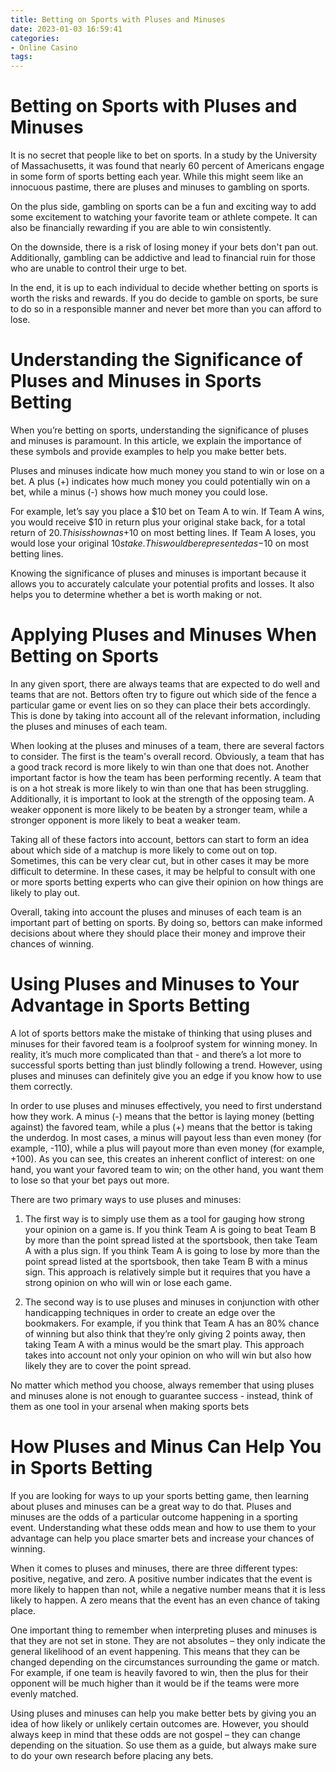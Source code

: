 ```yaml
---
title: Betting on Sports with Pluses and Minuses 
date: 2023-01-03 16:59:41
categories:
- Online Casino
tags:
---
```



#  Betting on Sports with Pluses and Minuses 

It is no secret that people like to bet on sports. In a study by the University of Massachusetts, it was found that nearly 60 percent of Americans engage in some form of sports betting each year. While this might seem like an innocuous pastime, there are pluses and minuses to gambling on sports.

On the plus side, gambling on sports can be a fun and exciting way to add some excitement to watching your favorite team or athlete compete. It can also be financially rewarding if you are able to win consistently.

On the downside, there is a risk of losing money if your bets don't pan out. Additionally, gambling can be addictive and lead to financial ruin for those who are unable to control their urge to bet.

In the end, it is up to each individual to decide whether betting on sports is worth the risks and rewards. If you do decide to gamble on sports, be sure to do so in a responsible manner and never bet more than you can afford to lose.

#  Understanding the Significance of Pluses and Minuses in Sports Betting 

When you’re betting on sports, understanding the significance of pluses and minuses is paramount. In this article, we explain the importance of these symbols and provide examples to help you make better bets.

Pluses and minuses indicate how much money you stand to win or lose on a bet. A plus (+) indicates how much money you could potentially win on a bet, while a minus (-) shows how much money you could lose.

For example, let’s say you place a $10 bet on Team A to win. If Team A wins, you would receive $10 in return plus your original stake back, for a total return of $20. This is shown as +$10 on most betting lines. If Team A loses, you would lose your original $10 stake. This would be represented as -$10 on most betting lines.

Knowing the significance of pluses and minuses is important because it allows you to accurately calculate your potential profits and losses. It also helps you to determine whether a bet is worth making or not.

#  Applying Pluses and Minuses When Betting on Sports 

In any given sport, there are always teams that are expected to do well and teams that are not. Bettors often try to figure out which side of the fence a particular game or event lies on so they can place their bets accordingly. This is done by taking into account all of the relevant information, including the pluses and minuses of each team.

When looking at the pluses and minuses of a team, there are several factors to consider. The first is the team's overall record. Obviously, a team that has a good track record is more likely to win than one that does not. Another important factor is how the team has been performing recently. A team that is on a hot streak is more likely to win than one that has been struggling. Additionally, it is important to look at the strength of the opposing team. A weaker opponent is more likely to be beaten by a stronger team, while a stronger opponent is more likely to beat a weaker team.

Taking all of these factors into account, bettors can start to form an idea about which side of a matchup is more likely to come out on top. Sometimes, this can be very clear cut, but in other cases it may be more difficult to determine. In these cases, it may be helpful to consult with one or more sports betting experts who can give their opinion on how things are likely to play out.

Overall, taking into account the pluses and minuses of each team is an important part of betting on sports. By doing so, bettors can make informed decisions about where they should place their money and improve their chances of winning.

#  Using Pluses and Minuses to Your Advantage in Sports Betting 

A lot of sports bettors make the mistake of thinking that using pluses and minuses for their favored team is a foolproof system for winning money. In reality, it’s much more complicated than that - and there’s a lot more to successful sports betting than just blindly following a trend. However, using pluses and minuses can definitely give you an edge if you know how to use them correctly.

In order to use pluses and minuses effectively, you need to first understand how they work. A minus (-) means that the bettor is laying money (betting against) the favored team, while a plus (+) means that the bettor is taking the underdog. In most cases, a minus will payout less than even money (for example, -110), while a plus will payout more than even money (for example, +100). As you can see, this creates an inherent conflict of interest: on one hand, you want your favored team to win; on the other hand, you want them to lose so that your bet pays out more.

There are two primary ways to use pluses and minuses: 

1) The first way is to simply use them as a tool for gauging how strong your opinion on a game is. If you think Team A is going to beat Team B by more than the point spread listed at the sportsbook, then take Team A with a plus sign. If you think Team A is going to lose by more than the point spread listed at the sportsbook, then take Team B with a minus sign. This approach is relatively simple but it requires that you have a strong opinion on who will win or lose each game. 

2) The second way is to use pluses and minuses in conjunction with other handicapping techniques in order to create an edge over the bookmakers. For example, if you think that Team A has an 80% chance of winning but also think that they’re only giving 2 points away, then taking Team A with a minus would be the smart play. This approach takes into account not only your opinion on who will win but also how likely they are to cover the point spread. 

No matter which method you choose, always remember that using pluses and minuses alone is not enough to guarantee success - instead, think of them as one tool in your arsenal when making sports bets

#  How Pluses and Minus Can Help You in Sports Betting

If you are looking for ways to up your sports betting game, then learning about pluses and minuses can be a great way to do that. Pluses and minuses are the odds of a particular outcome happening in a sporting event. Understanding what these odds mean and how to use them to your advantage can help you place smarter bets and increase your chances of winning.

When it comes to pluses and minuses, there are three different types: positive, negative, and zero. A positive number indicates that the event is more likely to happen than not, while a negative number means that it is less likely to happen. A zero means that the event has an even chance of taking place.

One important thing to remember when interpreting pluses and minuses is that they are not set in stone. They are not absolutes – they only indicate the general likelihood of an event happening. This means that they can be changed depending on the circumstances surrounding the game or match. For example, if one team is heavily favored to win, then the plus for their opponent will be much higher than it would be if the teams were more evenly matched.

Using pluses and minuses can help you make better bets by giving you an idea of how likely or unlikely certain outcomes are. However, you should always keep in mind that these odds are not gospel – they can change depending on the situation. So use them as a guide, but always make sure to do your own research before placing any bets.